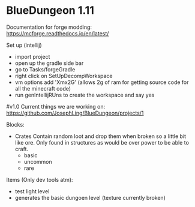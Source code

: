 # BlueDungeon 1.11


Documentation for forge modding: https://mcforge.readthedocs.io/en/latest/

Set up (intellij)
- import project
- open up the gradle side bar
- go to Tasks/forgeGradle
- right click on SetUpDecompWorkspace 
- vm options add 'Xmx2G' (allows 2g of ram for getting source code for all the minecraft code)
- run genIntellijRUns to create the workspace and say yes


#v1.0
Current things we are working on:
https://github.com/JosephLing/BlueDungeon/projects/1

Blocks:
- Crates
  Contain random loot and drop them when broken so a little bit like ore. Only found in structures as would be over power to be able to craft. 
  - basic
  - uncommon
  - rare
 
 Items (Only dev tools atm):
 - test light level
 - generates the basic dungoen level (texture currently broken)
